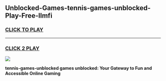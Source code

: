 
## Unblocked-Games-tennis-games-unblocked-Play-Free-llmfi
<h3>
<a href="https://premium76.site?title=tennis-games-unblocked&ref=22A">CLICK TO PLAY</a></h3>
<hr>

<h3>
<a href="https://premium76.site?title=tennis-games-unblocked&ref=22A">CLICK 2 PLAY</a>
  
</h3>

<a href="https://premium76.site?title=tennis-games-unblocked&ref=22A"><img src="https://clearcache.store/games.png"></a>


**tennis-games-unblocked games unblocked: Your Gateway to Fun and Accessible Online Gaming**
